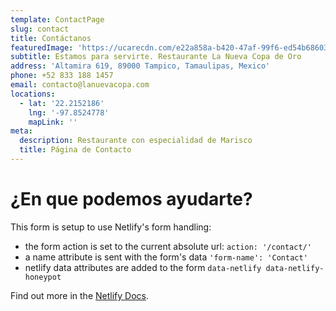 ```yaml
---
template: ContactPage
slug: contact
title: Contáctanos
featuredImage: 'https://ucarecdn.com/e22a858a-b420-47af-99f6-ed54b6860333/'
subtitle: Estamos para servirte. Restaurante La Nueva Copa de Oro
address: 'Altamira 619, 89000 Tampico, Tamaulipas, Mexico'
phone: +52 833 188 1457
email: contacto@lanuevacopa.com
locations:
  - lat: '22.2152186'
    lng: '-97.8524778'
    mapLink: ''
meta:
  description: Restaurante con especialidad de Marisco
  title: Página de Contacto
---
```

# ¿En que podemos ayudarte?

This form is setup to use Netlify's form handling:

* the form action is set to the current absolute url: `action: '/contact/'`
* a name attribute is sent with the form's data `'form-name': 'Contact'`
* netlify data attributes are added to the form `data-netlify data-netlify-honeypot`

Find out more in the [Netlify Docs](https://www.netlify.com/docs/form-handling/).

